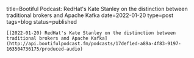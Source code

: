 
title=Bootiful Podcast: RedHat's Kate Stanley on the distinction between traditional brokers and Apache Kafka
date=2022-01-20
type=post
tags=blog
status=published
~~~~~~
[(2022-01-20) RedHat's Kate Stanley on the distinction between traditional brokers and Apache Kafka](http://api.bootifulpodcast.fm/podcasts/17def1ed-a89a-4f83-9197-163504736175/produced-audio) 
            